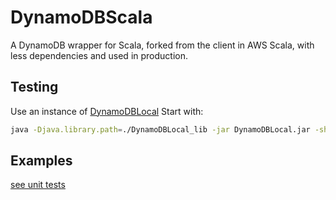 # DynamoDBScala
A DynamoDB wrapper for Scala, forked from the client in AWS Scala, with less dependencies and used in production.

## Testing
Use an instance of
[DynamoDBLocal](http://docs.aws.amazon.com/amazondynamodb/latest/developerguide/Tools.DynamoDBLocal.html)
Start with:
```bash
java -Djava.library.path=./DynamoDBLocal_lib -jar DynamoDBLocal.jar -sharedDb -inMemory
```

## Examples
[see unit tests](src/test/scala/DynamoDBV2Spec.scala)
